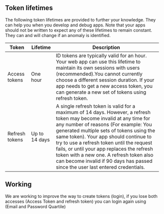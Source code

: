 ## Token lifetimes

The following token lifetimes are provided to further your knowledge. They can help you when you develop and debug apps. Note that your apps should not be written to expect any of these lifetimes to remain constant. They can and will change if an anomaly is identified.


| Token | Lifetime | Description |
| ----------------------- | ------------------------------- | ------------ |
| Access tokens | One hour | ID tokens are typically valid for an hour. Your web app can use this lifetime to maintain its own sessions with users (recommended).You cannot currently choose a different session duration. If your app needs to get a new access token, you can generate a new set of tokens using refresh token. |
| Refresh tokens | Up to 14 days | A single refresh token is valid for a maximum of 14 days. However, a refresh token may become invalid at any time for any number of reasons (For example: You generated multiple sets of tokens using the same token). Your app should continue to try to use a refresh token until the request fails, or until your app replaces the refresh token with a new one.  A refresh token also can become invalid if 90 days has passed since the user last entered credentials. |

## Working

We are working to improve the way to create tokens (login), if you lose both accesses (Access Token and refresh token) you can login again using (Email and Password Quartile)